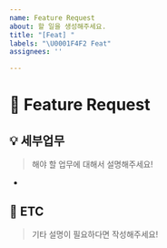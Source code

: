 ```yaml
---
name: Feature Request
about: 할 일을 생성해주세요.
title: "[Feat] "
labels: "\U0001F4F2 Feat"
assignees: ''

---
```


# 📲 Feature Request

## 💡 세부업무

> 해야 할 업무에 대해서 설명해주세요!

- 

## 📝 ETC

> 기타 설명이 필요하다면 작성해주세요!
